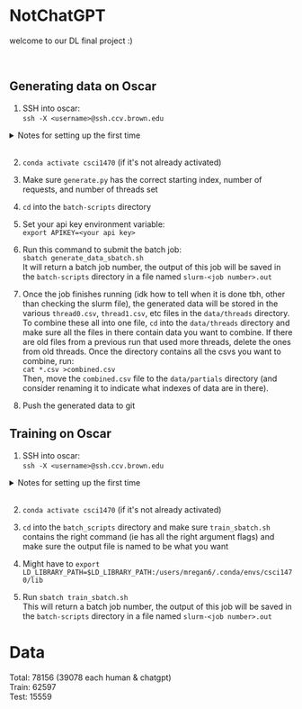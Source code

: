 # NotChatGPT

welcome to our DL final project :)

<br> 

## Generating data on Oscar
1. SSH into oscar:  
`ssh -X <username>@ssh.ccv.brown.edu`  

<details>
  <summary>Notes for setting up the first time</summary>
  
  The first time you do this, you must clone this repo and install all necessary packages etc. I tihnk the easiest way to do this is by creating the same `csci1470` conda environment we used for all the HWs by following HW0, since it has most of the packages we need except for openai. Once you do this and have activated the environment, install openai:  
    `conda install -c conda-forge openai`  
</details>

<br>

2. `conda activate csci1470` (if it's not already activated)

2. Make sure `generate.py` has the correct starting index, number of requests, and number of threads set

3. `cd` into the `batch-scripts` directory  

4. Set your api key environment variable:  
`export APIKEY=<your api key>`

4. Run this command to submit the batch job:  
`sbatch generate_data_sbatch.sh`  
It will return a batch job number, the output of this job will be saved in the `batch-scripts` directory in a file named `slurm-<job number>.out`

5. Once the job finishes running (idk how to tell when it is done tbh, other than checking the slurm file), the generated data will be stored in the various `thread0.csv`, `thread1.csv`, etc files in the `data/threads` directory. To combine these all into one file, `cd` into the `data/threads` directory and make sure all the files in there contain data you want to combine. If there are old files from a previous run that used more threads, delete the ones from old threads. Once the directory contains all the csvs you want to combine, run:  
`cat *.csv >combined.csv`  
Then, move the `combined.csv` file to the `data/partials` directory (and consider renaming it to indicate what indexes of data are in there).

6. Push the generated data to git  


## Training on Oscar

1. SSH into oscar:  
`ssh -X <username>@ssh.ccv.brown.edu`  

<details>
  <summary>Notes for setting up the first time</summary>
  
  The first time you do this, you must clone this repo and install all necessary packages etc. I tihnk the easiest way to do this is by creating the same `csci1470` conda environment we used for all the HWs by following HW0, since it has most of the packages we need except for the two below. Once you do this and have activated the environment, install these packages:  
    `conda install -c conda-forge openai`  
    
</details>

<br>

2. `conda activate csci1470` (if it's not already activated)

3. `cd` into the `batch_scripts` directory and make sure `train_sbatch.sh` contains the right command (ie has all the right argument flags) and make sure the output file is named to be what you want

4. Might have to `export LD_LIBRARY_PATH=$LD_LIBRARY_PATH:/users/mregan6/.conda/envs/csci1470/lib`

4. Run `sbatch train_sbatch.sh`  
This will return a batch job number, the output of this job will be saved in the `batch-scripts` directory in a file named `slurm-<job number>.out`

# Data
Total: 78156 (39078 each human & chatgpt)  
Train: 62597  
 Test: 15559  


